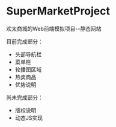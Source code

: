 # SuperMarketProject
欢太商城的Web前端模拟项目--静态网站

目前完成部分：

- 头部导航栏
- 菜单栏
- 轮播图区域
- 热卖商品
- 优势说明

尚未完成部分：

- 版权说明
- 动态JS实现
